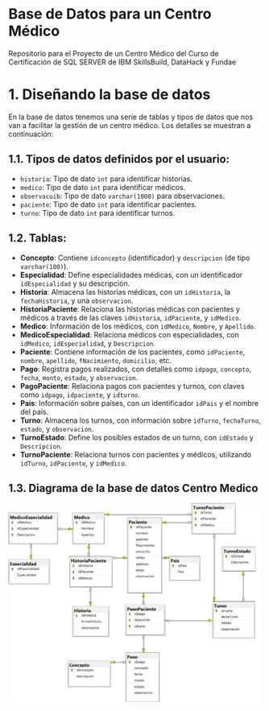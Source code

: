 # Base de Datos para un Centro Médico
Repositorio para el Proyecto de un Centro Médico del Curso de Certificación de SQL SERVER de IBM SkillsBuild, DataHack y Fundae
# 1. Diseñando la base de datos
En la base de datos tenemos una serie de tablas y tipos de datos que nos van a facilitar la gestión de un centro médico. Los detalles se muestran a continuación:
## 1.1. **Tipos de datos definidos por el usuario**:
   - `historia`: Tipo de dato `int` para identificar historias.
   - `medico`: Tipo de dato `int` para identificar médicos.
   - `observacuib`: Tipo de dato `varchar(1000)` para observaciones.
   - `paciente`: Tipo de dato `int` para identificar pacientes.
   - `turno`: Tipo de dato `int` para identificar turnos.
## 1.2. **Tablas**:
   - **Concepto**: Contiene `idconcepto` (identificador) y `descripcion` (de tipo `varchar(100)`).
   - **Especialidad**: Define especialidades médicas, con un identificador `idEspecialidad` y su descripción.
   - **Historia**: Almacena las historias médicas, con un `idHistoria`, la `fechaHistoria`, y una `observacion`.
   - **HistoriaPaciente**: Relaciona las historias médicas con pacientes y médicos a través de las claves `idHistoria`, `idPaciente`, y `idMedico`.
   - **Medico**: Información de los médicos, con `idMedico`, `Nombre`, y `Apellido`.
   - **MedicoEspecialidad**: Relaciona médicos con especialidades, con `idMedico`, `idEspecialidad`, y `Descripcion`.
   - **Paciente**: Contiene información de los pacientes, como `idPaciente`, `nombre`, `apellido`, `fNacimiento`, `domicilio`, etc.
   - **Pago**: Registra pagos realizados, con detalles como `idpago`, `concepto`, `fecha`, `monto`, `estado`, y `observacion`.
   - **PagoPaciente**: Relaciona pagos con pacientes y turnos, con claves como `idpago`, `idpaciente`, y `idturno`.
   - **Pais**: Información sobre países, con un identificador `idPais` y el nombre del país.
   - **Turno**: Almacena los turnos, con información sobre `idTurno`, `fechaTurno`, `estado`, y `observacion`.
   - **TurnoEstado**: Define los posibles estados de un turno, con `idEstado` y `Descripcion`.
   - **TurnoPaciente**: Relaciona turnos con pacientes y médicos, utilizando `idTurno`, `idPaciente`, y `idMedico`.
## 1.3. **Diagrama de la base de datos Centro Medico**
![Diagrama de la base de datos](images/CentroMedico.png)
